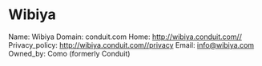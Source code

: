 
# Wibiya

Name: Wibiya
Domain: conduit.com
Home: http://wibiya.conduit.com//
Privacy_policy: http://wibiya.conduit.com//privacy
Email: info@wibiya.com
Owned_by: Como (formerly Conduit)
